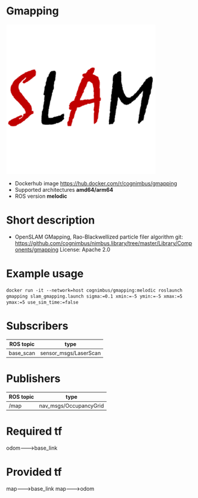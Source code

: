 # Gmapping

<img src="./gmapping/nimbusc.gif" alt="gmapping" width="400"/>

* Dockerhub image https://hub.docker.com/r/cognimbus/gmapping
* Supported architectures <b>amd64/arm64</b>
* ROS version <b>melodic</b>

# Short description
* OpenSLAM GMapping, Rao-Blackwellized particle filer algorithm
 git: https://github.com/cognimbus/nimbus.library/tree/master/Library/Components/gmapping
License: Apache 2.0

# Example usage
```
docker run -it --network=host cognimbus/gmapping:melodic roslaunch gmapping slam_gmapping.launch sigma:=0.1 xmin:=-5 ymin:=-5 xmax:=5 ymax:=5 use_sim_time:=false
```

# Subscribers
ROS topic | type
--- | ---
base_scan | sensor_msgs/LaserScan


# Publishers
ROS topic | type
--- | ---
/map | nav_msgs/OccupancyGrid


# Required tf
odom--->base_link


# Provided tf
map--->base_link
map--->odom


